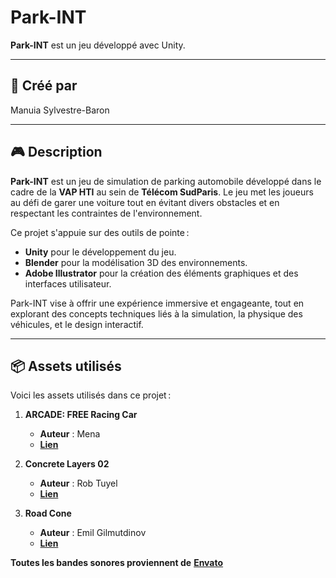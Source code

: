 # Park-INT

**Park-INT** est un jeu développé avec Unity.

---

## 📜 Créé par
Manuia Sylvestre-Baron

---

## 🎮 Description
**Park-INT** est un jeu de simulation de parking automobile développé dans le cadre de la **VAP HTI** au sein de **Télécom SudParis**. Le jeu met les joueurs au défi de garer une voiture tout en évitant divers obstacles et en respectant les contraintes de l'environnement. 

Ce projet s'appuie sur des outils de pointe :
- **Unity** pour le développement du jeu.  
- **Blender** pour la modélisation 3D des environnements.  
- **Adobe Illustrator** pour la création des éléments graphiques et des interfaces utilisateur.

Park-INT vise à offrir une expérience immersive et engageante, tout en explorant des concepts techniques liés à la simulation, la physique des véhicules, et le design interactif.

---

## 📦 Assets utilisés
Voici les assets utilisés dans ce projet :

1. **ARCADE: FREE Racing Car**  
   - **Auteur** : Mena
   - [**Lien**](https://assetstore.unity.com/packages/3d/vehicles/land/arcade-free-racing-car-161085)

2. **Concrete Layers 02**  
   - **Auteur** : Rob Tuyel
   - [**Lien**](https://polyhaven.com/a/concrete_layers_02)
   
3. **Road Cone**  
   - **Auteur** : Emil Gilmutdinov
   - [**Lien**](https://skfb.ly/psBPp)
  
**Toutes les bandes sonores proviennent de** [**Envato**](https://elements.envato.com/fr/)



